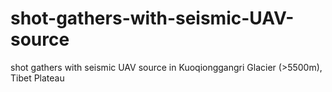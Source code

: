 # shot-gathers-with-seismic-UAV-source
shot gathers with seismic UAV source in Kuoqionggangri Glacier (>5500m), Tibet Plateau
